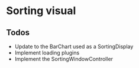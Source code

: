 # Sorting visual
## Todos
 - Update to the BarChart used as a SortingDisplay
 - Implement loading plugins
 - Implement the SortingWindowController